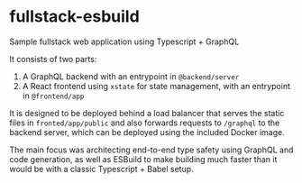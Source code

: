 # fullstack-esbuild

Sample fullstack web application using Typescript + GraphQL

It consists of two parts:

1. A GraphQL backend with an entrypoint in `@backend/server`
2. A React frontend using `xstate` for state management, with an entrypoint in `@frontend/app`

It is designed to be deployed behind a load balancer that serves the static
files in `fronted/app/public` and also forwards requests to `/graphql` to the
backend server, which can be deployed using the included Docker image.

The main focus was architecting end-to-end type safety using GraphQL and code
generation, as well as ESBuild to make building much faster than it would be
with a classic Typescript + Babel setup.
